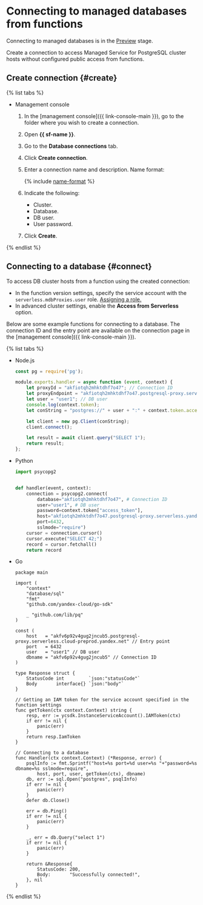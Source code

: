 # Connecting to managed databases from functions

Connecting to managed databases is in the [Preview](../../overview/concepts/launch-stages.md) stage.

Create a connection to access Managed Service for PostgreSQL cluster hosts without configured public access from functions.

## Create connection {#create}

{% list tabs %}

- Management console

    1. In the [management console]({{ link-console-main }}), go to the folder where you wish to create a connection.
    1. Open **{{ sf-name }}**.
    1. Go to the **Database connections** tab.
    1. Click **Create connection**.
    1. Enter a connection name and description. Name format:

        {% include [name-format](../../_includes/name-format.md) %}

    1. Indicate the following:
        * Cluster.
        * Database.
        * DB user.
        * User password.

    1. Click **Create**.

{% endlist %}

## Connecting to a database {#connect}

To access DB cluster hosts from a function using the created connection:

* In the function version settings, specify the service account with the `serverless.mdbProxies.user` role. [Assigning a role.](./function-public.md#add-access)
* In advanced cluster settings, enable the **Access from Serverless** option.

Below are some example functions for connecting to a database. The connection ID and the entry point are available on the connection page in the [management console]({{ link-console-main }}).

{% list tabs %}

- Node.js

    ```js
    const pg = require('pg');
    
    module.exports.handler = async function (event, context) {
        let proxyId = "akfiotqh2mhktdhf7o47"; // Connection ID
        let proxyEndpoint = "akfiotqh2mhktdhf7o47.postgresql-proxy.serverless.yandexcloud.net:6432"; // Entry point
        let user = "user1"; // DB user
        console.log(context.token);
        let conString = "postgres://" + user + ":" + context.token.access_token + "@" + proxyEndpoint + "/" + proxyId;
    
        let client = new pg.Client(conString);
        client.connect();
    
        let result = await client.query("SELECT 1");
        return result;
    };
    ```

- Python

    ```py
    import psycopg2
    
    
    def handler(event, context):
        connection = psycopg2.connect(
            database="akfiotqh2mhktdhf7o47", # Connection ID
            user="user1", # DB user
            password=context.token["access_token"],
            host="akfiotqh2mhktdhf7o47.postgresql-proxy.serverless.yandexcloud.net", # Entry point
            port=6432,
            sslmode="require")
        cursor = connection.cursor()
        cursor.execute("SELECT 42;")
        record = cursor.fetchall()
        return record
    ```

- Go

    ```golang
    package main
    
    import (
        "context"
        "database/sql"
        "fmt"
        "github.com/yandex-cloud/go-sdk"
    
        _ "github.com/lib/pq"
    )
    
    const (
        host   = "akfv6p92v4gug2jncub5.postgresql-proxy.serverless.cloud-preprod.yandex.net" // Entry point
        port   = 6432
        user   = "user1" // DB user
        dbname = "akfv6p92v4gug2jncub5" // Connection ID
    )
    
    type Response struct {
        StatusCode int         `json:"statusCode"`
        Body       interface{} `json:"body"`
    }
    
    // Getting an IAM token for the service account specified in the function settings
    func getToken(ctx context.Context) string {
        resp, err := ycsdk.InstanceServiceAccount().IAMToken(ctx)
        if err != nil {
            panic(err)
        }
        return resp.IamToken
    }
    
    // Connecting to a database
    func Handler(ctx context.Context) (*Response, error) {
        psqlInfo := fmt.Sprintf("host=%s port=%d user=%s "+"password=%s dbname=%s sslmode=require",
            host, port, user, getToken(ctx), dbname)
        db, err := sql.Open("postgres", psqlInfo)
        if err != nil {
            panic(err)
        }
        defer db.Close()
    
        err = db.Ping()
        if err != nil {
            panic(err)
        }
    
        _, err = db.Query("select 1")
        if err != nil {
            panic(err)
        }
    
        return &Response{
            StatusCode: 200,
            Body:       "Successfully connected!",
        }, nil
    }
    ```

{% endlist %}

